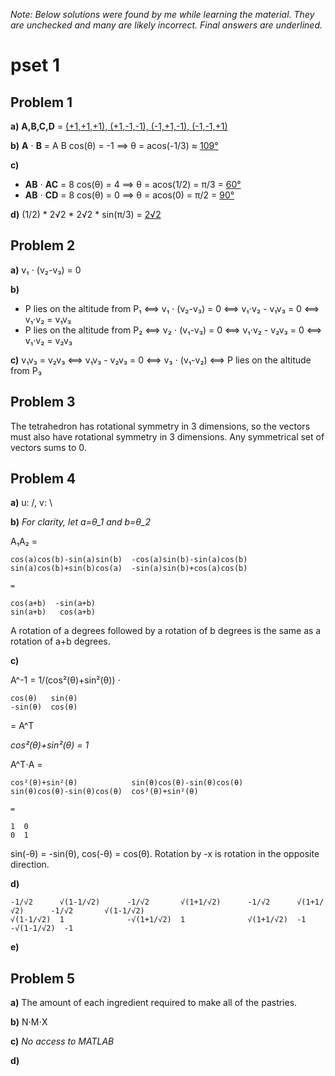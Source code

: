 *Note: Below solutions were found by me while learning the material. They are unchecked and many are likely incorrect. Final answers are underlined.*

# pset 1

## Problem 1

**a)** **A,B,C,D** = <u>(+1,+1,+1), (+1,-1,-1), (-1,+1,-1), (-1,-1,+1)</u>

**b)** **A** ⋅ **B** = A B cos(θ) = -1 ⟹ θ = acos(-1/3) ≈ <u>109°</u>

**c)**
  -  **AB** ⋅ **AC** = 8 cos(θ) = 4 ⟹ θ = acos(1/2) = π/3 = <u>60°</u>
  -  **AB** ⋅ **CD** = 8 cos(θ) = 0 ⟹ θ = acos(0) = π/2 = <u>90°</u>

**d)** (1/2) * 2√2 * 2√2 * sin(π/3) = <u>2√2</u>

## Problem 2

**a)** v₁ ⋅ (v₂-v₃) = 0

**b)**
  -  P lies on the altitude from P₁ ⟺ v₁ ⋅ (v₂-v₃) = 0 ⟺ v₁⋅v₂ - v₁v₃ = 0 ⟺ v₁⋅v₂ = v₁v₃
  -  P lies on the altitude from P₂ ⟺ v₂ ⋅ (v₁-v₃) = 0 ⟺ v₁⋅v₂ - v₂v₃ = 0 ⟺ v₁⋅v₂ = v₂v₃

**c)** v₁v₃ = v₂v₃ ⟺ v₁v₃ - v₂v₃ = 0 ⟺ v₃ ⋅ (v₁-v₂) ⟺ P lies on the altitude from P₃

## Problem 3

The tetrahedron has rotational symmetry in 3 dimensions, so the vectors must also have rotational symmetry in 3 dimensions. Any symmetrical set of vectors sums to 0.

## Problem 4

**a)** u: /, v: \

**b)** *For clarity, let a=θ_1 and b=θ_2*

A₁A₂ = 

	cos(a)cos(b)-sin(a)sin(b)  -cos(a)sin(b)-sin(a)cos(b)
	sin(a)cos(b)+sin(b)cos(a)  -sin(a)sin(b)+cos(a)cos(b)

	=

	cos(a+b)  -sin(a+b)
	sin(a+b)   cos(a+b)

A rotation of a degrees followed by a rotation of b degrees is the same as a rotation of a+b degrees.

**c)**

A^-1 = 1/(cos²(θ)+sin²(θ)) ⋅

	cos(θ)   sin(θ)
	-sin(θ)  cos(θ)

= A^T

*cos²(θ)+sin²(θ) = 1*

A^T⋅A =

	cos²(θ)+sin²(θ)            sin(θ)cos(θ)-sin(θ)cos(θ)
	sin(θ)cos(θ)-sin(θ)cos(θ)  cos²(θ)+sin²(θ)

	=

	1  0
	0  1

sin(-θ) = -sin(θ),  cos(-θ) = cos(θ). Rotation by -x is rotation in the opposite direction.

**d)**

	-1/√2      √(1-1/√2)      -1/√2       √(1+1/√2)      -1/√2      √(1+1/√2)      -1/√2       √(1-1/√2)
	√(1-1/√2)  1              -√(1+1/√2)  1              √(1+1/√2)  -1             -√(1-1/√2)  -1

**e)**

## Problem 5

**a)** The amount of each ingredient required to make all of the pastries.

**b)** N⋅M⋅X

**c)** *No access to MATLAB*

**d)**
